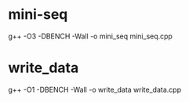 # mini-seq
g++ -O3 -DBENCH -Wall -o mini_seq mini_seq.cpp
# write_data
g++ -O1 -DBENCH -Wall -o write_data write_data.cpp